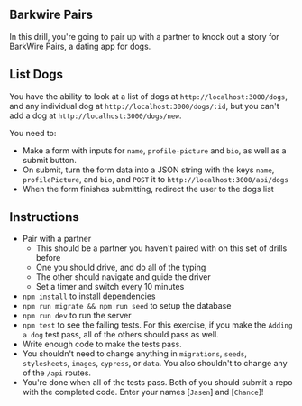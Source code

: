 ## Barkwire Pairs

In this drill, you're going to pair up with a partner to knock out a story for BarkWire Pairs, a dating app for dogs.

## List Dogs

You have the ability to look at a list of dogs at `http://localhost:3000/dogs`, and any individual dog at `http://localhost:3000/dogs/:id`, but you can't add a dog at `http://localhost:3000/dogs/new`.

You need to:

* Make a form with inputs for `name`, `profile-picture` and `bio`, as well as a submit button.
* On submit, turn the form data into a JSON string with the keys `name`, `profilePicture`, and `bio`, and `POST` it to `http://localhost:3000/api/dogs`
* When the form finishes submitting, redirect the user to the dogs list

## Instructions

* Pair with a partner
    * This should be a partner you haven't paired with on this set of drills before
    * One you should drive, and do all of the typing
    * The other should navigate and guide the driver
    * Set a timer and switch every 10 minutes
* `npm install` to install dependencies
* `npm run migrate && npm run seed` to setup the database
* `npm run dev` to run the server
* `npm test` to see the failing tests. For this exercise, if you make the `Adding a dog` test pass, all of the others should pass as well.
* Write enough code to make the tests pass.
* You shouldn't need to change anything in `migrations`, `seeds`, `stylesheets`, `images`, `cypress`, or `data`. You also shouldn't to change any of the `/api` routes.
* You're done when all of the tests pass. Both of you should submit a repo with the completed code. Enter your names [`Jasen`] and [`Chance`]!
